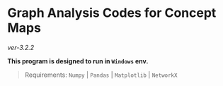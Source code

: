 # Graph Analysis Codes for Concept Maps
*ver-3.2.2*

**This program is designed to run in `Windows` env.**

>Requirements: `Numpy` | `Pandas` | `Matplotlib` | `NetworkX`